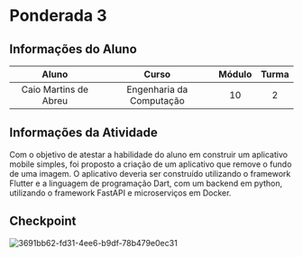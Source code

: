 # Ponderada 3

## Informações do Aluno  
Aluno | Curso | Módulo | Turma
:---: | :---: | :---: | :---:
Caio Martins de Abreu | Engenharia da Computação | 10 | 2

## Informações da Atividade
Com o objetivo de atestar a habilidade do aluno em construir um aplicativo mobile simples, foi proposto a criação de um aplicativo que remove o fundo de uma imagem. O aplicativo deveria ser construído utilizando o framework Flutter e a linguagem de programação Dart, com um backend em python, utilizando o framework FastAPI e microserviços em Docker.

## Checkpoint
![3691bb62-fd31-4ee6-b9df-78b479e0ec31](https://github.com/cmtabr/M10-ATIVIDADES-CAIO/assets/99201276/fa36bf5d-2da7-4c44-9889-992d200a5edf)
